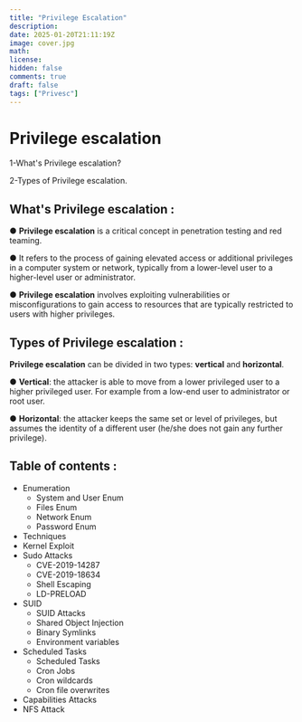 ```yaml
---
title: "Privilege Escalation"
description: 
date: 2025-01-20T21:11:19Z
image: cover.jpg
math: 
license: 
hidden: false
comments: true
draft: false
tags: ["Privesc"]
---
```



# Privilege escalation 

1-What's Privilege escalation?

2-Types of Privilege escalation.

## What's Privilege escalation :

● **Privilege escalation** is a critical concept in penetration testing and red
teaming.

● It refers to the process of gaining elevated access or additional privileges
in a computer system or network, typically from a lower-level user to a
higher-level user or administrator.

● **Privilege escalation** involves exploiting vulnerabilities or
misconfigurations to gain access to resources that are typically restricted
to users with higher privileges.

## Types of Privilege escalation :
**Privilege escalation** can be divided in two types: **vertical** and **horizontal**.

● **Vertical**: the attacker is able to move from a lower privileged user to a
higher privileged user. For example from a low-end user to administrator
or root user.

● **Horizontal**: the attacker keeps the same set or level of privileges, but
assumes the identity of a different user (he/she does not gain any further
privilege).

## Table of contents :

- Enumeration 
    - System and User Enum
	- Files Enum
	- Network Enum
	- Password Enum
- Techniques
-  Kernel Exploit
- Sudo Attacks
	- CVE-2019-14287
	- CVE-2019-18634
	- Shell Escaping
	- LD-PRELOAD
- SUID
	- SUID Attacks
	- Shared Object Injection
	- Binary Symlinks
	- Environment variables
- Scheduled Tasks
	- Scheduled Tasks
	- Cron Jobs
	- Cron wildcards
	- Cron file overwrites
- Capabilities Attacks
- NFS Attack